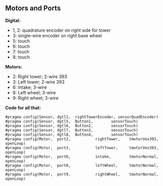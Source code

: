 ## Motors and Ports

**Digital:**

* 1, 2: quadrature encoder on right side for tower
* 3: single-wire encoder on right base wheel
* 5: touch
* 6: touch
* 7: touch
* 8: touch
	
**Motors:**

* 2: Right tower; 2-wire 393
* 3: Left tower; 2-wire 393
* 6: Intake; 3-wire
* 8: Left wheel; 3-wire
* 9: Right wheel; 3-wire

**Code for all that:**

```
#pragma config(Sensor, dgtl1,  rightTowerEncoder, sensorQuadEncoder)
#pragma config(Sensor, dgtl5,  Button1,        sensorTouch)
#pragma config(Sensor, dgtl6,  Button2,        sensorTouch)
#pragma config(Sensor, dgtl7,  Button3,        sensorTouch)
#pragma config(Sensor, dgtl8,  Button4,        sensorTouch)
#pragma config(Motor,  port2,           rightTower,    tmotorVex393, openLoop)
#pragma config(Motor,  port3,           leftTower,     tmotorVex393, openLoop)
#pragma config(Motor,  port6,           intake,        tmotorNormal, openLoop)
#pragma config(Motor,  port8,           leftWheel,     tmotorNormal, openLoop)
#pragma config(Motor,  port9,           rightWheel,    tmotorNormal, openLoop)
```

